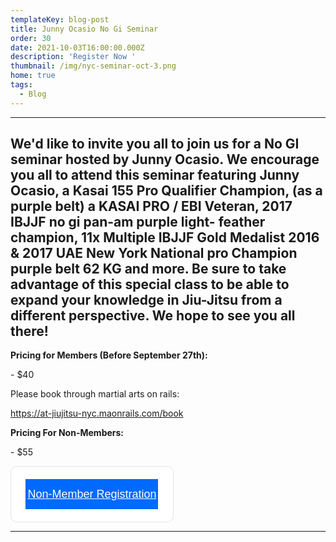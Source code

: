 ```yaml
---
templateKey: blog-post
title: Junny Ocasio No Gi Seminar
order: 30
date: 2021-10-03T16:00:00.000Z
description: 'Register Now '
thumbnail: /img/nyc-seminar-oct-3.png
home: true
tags:
  - Blog
---
```

- - -

## We'd like to invite you all to join us for a No GI seminar hosted by Junny Ocasio. We encourage you all to attend this seminar featuring Junny Ocasio, a Kasai 155 Pro Qualifier Champion, (as a purple belt) a KASAI PRO / EBI Veteran, 2017 IBJJF no gi pan-am purple light- feather champion, 11x Multiple IBJJF Gold Medalist 2016 & 2017 UAE New York National pro Champion purple belt 62 KG and more.  Be sure to take advantage of this special class to be able to expand your knowledge in Jiu-Jitsu from a different perspective. We hope to see you all there!

**Pricing for Members (Before September 27th):**

\- $40

Please book through martial arts on rails:

<https://at-jiujitsu-nyc.maonrails.com/book>

**Pricing For Non-Members:**

\- $55

<div style="
  overflow: auto;
  display: flex;
  flex-direction: column;
  justify-content: flex-end;
  align-items: center;
  width: 258.96px;
  background: #FFFFFF;
  border: 1px solid rgba(0, 0, 0, 0.1);
  box-shadow: -2px 10px 5px rgba(0, 0, 0, 0);
  border-radius: 10px;
  font-family: Source Serif Pro, SQ Market, Helvetica, Arial, sans-serif;
  ">
  <div style="padding: 20px;">
  <a target="_blank" href="https://checkout.square.site/merchant/029SPHATQHNVN/checkout/G7LHMUAOQBQONFV4FTULNPBC?src=embed" style="
    display: inline-block;
    font-size: 18px;
    line-height: 48px;
    height: 48px;
    color: #ffffff;
    min-width: 212px;
    background-color: #006aff;
    text-align: center;
    box-shadow: 0 0 0 1px rgba(0,0,0,.1) inset;
    border-radius: 0px;
  ">Non-Member Registration</a>
  </div>
    <link rel="stylesheet" href="https://fonts.googleapis.com/css?family=Source Serif Pro">
</div>

- - -
